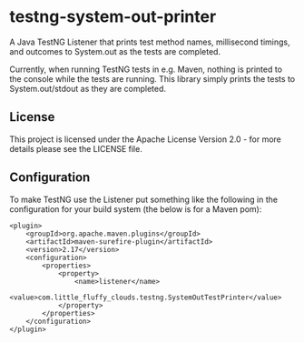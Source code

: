 testng-system-out-printer
=========================

A Java TestNG Listener that prints test method names, millisecond timings, and outcomes to System.out as the tests are completed.

Currently, when running TestNG tests in e.g. Maven, nothing is printed to the console while the tests are running. This library simply prints the tests to System.out/stdout as they are completed.


## License

This project is licensed under the Apache License Version 2.0 - for more details please see the LICENSE file.


## Configuration

To make TestNG use the Listener put something like the following in the configuration for your build system (the below is for a Maven pom):

    <plugin>
        <groupId>org.apache.maven.plugins</groupId>
        <artifactId>maven-surefire-plugin</artifactId>
        <version>2.17</version>
        <configuration>
            <properties>
                <property>
                    <name>listener</name>
                    <value>com.little_fluffy_clouds.testng.SystemOutTestPrinter</value>
                </property>
            </properties>
        </configuration>
    </plugin>
